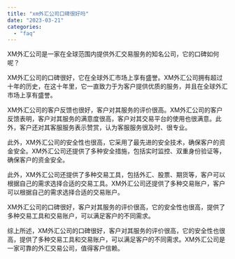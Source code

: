 ```yaml
---
title: "xm外汇公司口碑很好吗"
date: "2023-03-21"
categories: 
  - "faq"
---
```


XM外汇公司是一家在全球范围内提供外汇交易服务的知名公司，它的口碑如何呢？

XM外汇公司的口碑很好，它在全球外汇市场上享有盛誉。XM外汇公司拥有超过十年的历史，在这十年里，它一直致力于为客户提供优质的服务，并且在全球外汇市场上享有盛誉。

XM外汇公司的客户反馈也很好，客户对其服务的评价很高。XM外汇公司的客户反馈表明，客户对其服务的满意度很高，客户对其交易平台的使用也很满意。此外，客户还对其客服服务表示赞赏，认为客服服务很及时、很专业。

此外，XM外汇公司的安全性也很高，它采用了最先进的安全技术，确保客户的资金安全。XM外汇公司还提供了多种安全措施，包括实时监控、双重身份验证等，确保客户的资金安全。

此外，XM外汇公司还提供了多种交易工具，包括外汇、股票、期货等，客户可以根据自己的需求选择合适的交易工具。XM外汇公司还提供了多种交易账户，客户可以根据自己的需求选择合适的交易账户。

XM外汇公司的口碑很好，客户对其服务的评价很高，它的安全性也很高，提供了多种交易工具和交易账户，可以满足客户的不同需求。

综上所述，XM外汇公司的口碑很好，客户对其服务的评价很高，它的安全性也很高，提供了多种交易工具和交易账户，可以满足客户的不同需求。XM外汇公司是一家可靠的外汇交易公司，值得客户信赖。

